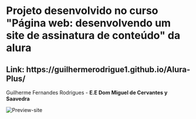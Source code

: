 <h1>Projeto desenvolvido no curso "Página web: desenvolvendo um site de assinatura de conteúdo" da alura</h1>

<h2>Link: https://guilhermerodrigue1.github.io/Alura-Plus/</h2>

<p>Guilherme Fernandes Rodrigues - <strong>E.E Dom Miguel de Cervantes y Saavedra</strong></p>

<img src="https://i.imgur.com/PJUCoKj.png" alt="Preview-site">
